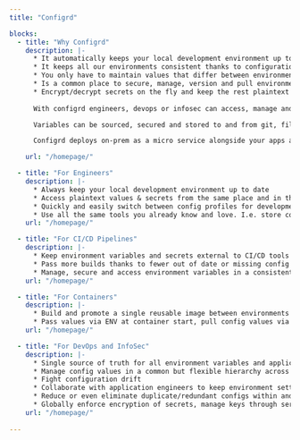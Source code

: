 ```yaml
---
title: "Configrd"

blocks:
  - title: "Why Configrd"
    description: |-
      * It automatically keeps your local development environment up to date with environment variable changes
      * It keeps all our environments consistent thanks to configuration inheritance
      * You only have to maintain values that differ between environments
      * Is a common place to secure, manage, version and pull environment variables from across build pipelines, services, environments and even tech stacks
      * Encrypt/decrypt secrets on the fly and keep the rest plaintext for easy access and management
    
      With configrd engineers, devops or infosec can access, manage and secure environmnt variables from anywhere in multiple formats such as key-value, json and yaml.

      Variables can be sourced, secured and stored to and from git, file systems, http/s or AWS S3.

      Configrd deploys on-prem as a micro service alongside your apps and infrastructure to serve configurations on demand.

    url: "/homepage/"

  - title: "For Engineers"
    description: |-
      * Always keep your local development environment up to date
      * Access plaintext values & secrets from the same place and in the same way
      * Quickly and easily switch between config profiles for development, testing or debugging purposes
      * Use all the same tools you already know and love. I.e. store configs to yaml file in git, make updates using VSCode, Vim etc
    url: "/homepage/"

  - title: "For CI/CD Pipelines"
    description: |-
      * Keep environment variables and secrets external to CI/CD tools and platforms
      * Pass more builds thanks to fewer out of date or missing config values
      * Manage, secure and access environment variables in a consistent fashion at development, build, test, deploy and run-time
    url: "/homepage/"

  - title: "For Containers"
    description: |-
      * Build and promote a single reusable image between environments thanks to externalized configurations
      * Pass values via ENV at container start, pull config values via script or directly from application at boot
    url: "/homepage/"

  - title: "For DevOps and InfoSec"
    description: |-
      * Single source of truth for all environment variables and application properties
      * Manage config values in a common but flexible hierarchy across different tech stacks, platforms and tools
      * Fight configuration drift
      * Collaborate with application engineers to keep environment settings up to date
      * Reduce or even eliminate duplicate/redundant configs within and across environments
      * Globally enforce encryption of secrets, manage keys through services such as AWS KMS, store values anywhere (i.e. git) and however (i.e. json) you like
    url: "/homepage/"
   
---
```

